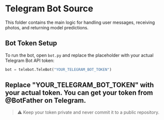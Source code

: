 # Telegram Bot Source

This folder contains the main logic for handling user messages, receiving photos, and returning model predictions.

## Bot Token Setup

To run the bot, open `bot.py` and replace the placeholder with your actual Telegram Bot API token:

```python
bot = telebot.TeleBot("YOUR_TELEGRAM_BOT_TOKEN")
```

Replace "YOUR_TELEGRAM_BOT_TOKEN" with your actual token.
You can get your token from @BotFather on Telegram.
---
> ⚠️ Keep your token private and never commit it to a public repository.
